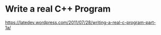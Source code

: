 # Write a real C++ Program 

https://latedev.wordpress.com/2011/07/28/writing-a-real-c-program-part-1a/
